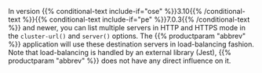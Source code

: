 ---
---
<!-- DISCLAIMER: This file is based on the syslog-ng Open Source Edition documentation https://github.com/balabit/syslog-ng-ose-guides/commit/2f4a52ee61d1ea9ad27cb4f3168b95408fddfdf2 and is used under the terms of The syslog-ng Open Source Edition Documentation License. The file has been modified by Axoflow. -->
In version {{% conditional-text include-if="ose" %}}3.10{{% /conditional-text %}}{{% conditional-text include-if="pe" %}}7.0.3{{% /conditional-text %}} and newer, you can list multiple servers in HTTP and HTTPS mode in the `cluster-url()` and `server()` options. The {{% productparam "abbrev" %}} application will use these destination servers in load-balancing fashion. Note that load-balancing is handled by an external library (Jest), {{% productparam "abbrev" %}} does not have any direct influence on it.
